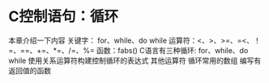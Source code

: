 # C控制语句：循环
本章介绍一下内容
关键字： for、while、do while
运算符：<、>、>=、=<、！=、==、+=、*=、/=、%=
函数：fabs()
C语言有三种循环: for、while、do while
使用关系运算符构建控制循环的表达式
其他运算符
循环常用的数组
编写有返回值的函数